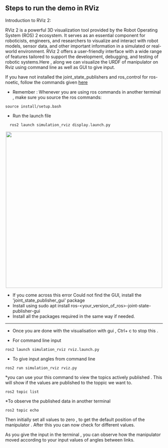 ## Steps to run the demo in RViz
Introduction to RViz 2:

RViz 2 is a powerful 3D visualization tool provided by the Robot Operating System (ROS) 2 ecosystem. It serves as an essential component for roboticists, engineers, and researchers to visualize and interact with robot models, sensor data, and other important information in a simulated or real-world environment. RViz 2 offers a user-friendly interface with a wide range of features tailored to support the development, debugging, and testing of robotic systems.Here , along we can visualize the URDF of manipulator on Rviz using command line as well as GUI to give input.

If you have not installed the joint_state_publishers and ros_control for ros-noetic, follow the commands given [here](https://github.com/SRA-VJTI/MARIO/tree/master/3_simulation_rviz)

* Remember : Whenever you are using ros commands in another terminal , make sure you  source the ros commands:
```
source install/setup.bash
```


*  Run the launch file
```
  ros2 launch simulation_rviz display.launch.py
```


<p align="center">
  <img src="../assets/launch1.png" width="500"/>
</p>


   *  If you come across this error
Could not find the GUI, install the 'joint_state_publisher_gui' package
   *  Install  using
sudo apt install ros-<your_version_of_ros>-joint-state-publisher-gui
   * Install all the packages required in the same way if needed.

 ----------------------------------------------------------------------

*  Once you are done with the visualisation with gui , Ctrl+ c to stop this .


*  For command line input

```
ros2 launch simulation_rviz rviz.launch.py
```
* To give input angles from command line
```
ros2 run simulation_rviz rviz.py
```

*you can use your this command to view the topics actively published . This will show if the values are published to the toppic we want to.
```
ros2 topic list
```
*To observe the published data in another terminal
```
ros2 topic echo
```
Then initially set all values to zero , to get the default position of the manipulator .
After this you can now check for different values.

As you give the input in the terminal , you can observe how the manipulator moved according to your input values of angles between links.
